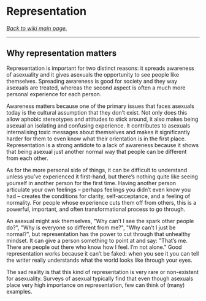 # Representation

[*Back to wiki main page.*](w/asexuality/index)

---

## Why representation matters

Representation is important for two distinct reasons: it spreads awareness of asexuality and it gives asexuals the opportunity to see people like themselves. Spreading awareness is good for society and they way asexuals are treated, whereas the second aspect is often a much more personal experience for each person.

Awareness matters because one of the primary issues that faces asexuals today is the cultural assumption that they don’t exist. Not only does this allow aphobic stereotypes and attitudes to stick around, it also makes being asexual an isolating and confusing experience. It contributes to asexuals internalising toxic messages about themselves and makes it significantly harder for them to even know what their orientation is in the first place. Representation is a strong antidote to a lack of awareness because it shows that being asexual just another normal way that people can be different from each other.

As for the more personal side of things, it can be difficult to understand unless you’ve experienced it first-hand, but there’s nothing quite like seeing yourself in another person for the first time. Having another person articulate your own feelings – perhaps feelings you didn’t even know you had – creates the conditions for clarity, self-acceptance, and a feeling of normality. For people whose experience cuts them off from others, this is a powerful, important, and often transformational process to go through.

An asexual might ask themselves, "Why can’t I see the spark other people do?", "Why is everyone so different from me?", "Why can’t I just be normal?", but representation has the power to cut through that unhealthy mindset. It can give a person something to point at and say: "That’s me. There are people out there who know how I feel. I’m not alone." Good representation works because it can’t be faked: when you see it you can tell the writer really understands what the world looks like through your eyes.

The sad reality is that this kind of representation is very rare or non-existent for asexuality. Surveys of asexual typically find that even though asexuals place very high importance on representation, few can think of (many) examples.
